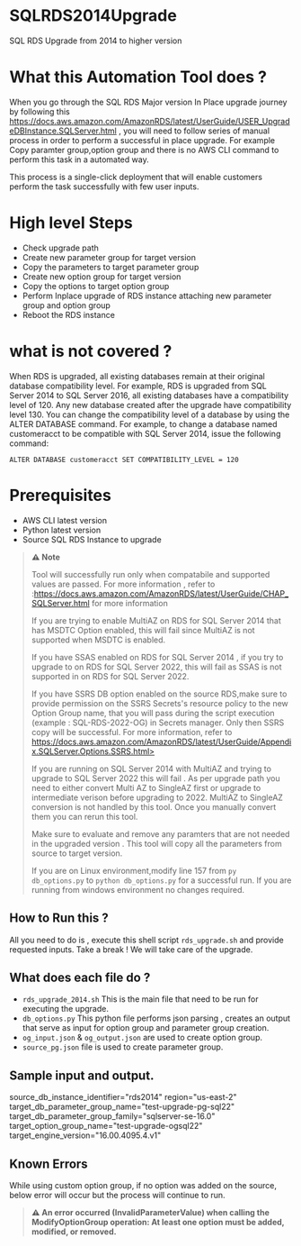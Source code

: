 # SQLRDS2014Upgrade
SQL RDS Upgrade from 2014 to higher version

# What this Automation Tool does  ?

When you go through the SQL RDS Major version In Place upgrade journey by following this https://docs.aws.amazon.com/AmazonRDS/latest/UserGuide/USER_UpgradeDBInstance.SQLServer.html , you will need to follow series of manual process in order to perform a successful in place upgrade. For example Copy paramter group,option group and there is no AWS CLI command to perform this task in a automated way.

This process is a single-click deployment that will enable customers perform the task successfully with few user inputs.


# High level Steps

- Check upgrade path
- Create new parameter group for target version
- Copy the parameters to target parameter group 
- Create new option group for target version
- Copy the options  to target option group
- Perform Inplace upgrade of RDS instance attaching new parameter group and option group
- Reboot the RDS instance

# what is not covered ?

When RDS is upgraded, all existing databases remain at their original database compatibility level. For example, RDS is upgraded from SQL Server 2014 to SQL Server 2016, all existing databases have a compatibility level of 120. Any new database created after the upgrade have compatibility level 130.
You can change the compatibility level of a database by using the ALTER DATABASE command. For example, to change a database named customeracct to be compatible with SQL Server 2014, issue the following command:

`ALTER DATABASE customeracct SET COMPATIBILITY_LEVEL = 120`
            


# Prerequisites
- AWS CLI latest version
- Python latest version
- Source SQL RDS Instance to upgrade


> **⚠️ Note**
>
>Tool will successfully run  only when compatabile and supported values are passed. For more information , refer to  :https://docs.aws.amazon.com/AmazonRDS/latest/UserGuide/CHAP_SQLServer.html for more information 
>
>If you are trying to enable MultiAZ on RDS for SQL Server 2014 that has MSDTC Option enabled, this will fail since MultiAZ is not supported when MSDTC is enabled.
>
>If you have SSAS enabled on RDS for SQL Server 2014 , if you try to upgrade to on RDS for SQL Server 2022, this will fail as SSAS is not supported in on RDS for SQL Server 2022.
>
>If you have SSRS DB option enabled on the source RDS,make sure to provide permission on the SSRS Secrets's resource policy to the new Option Group name, that you will pass during the script execution (example : SQL-RDS-2022-OG) in Secrets manager. Only then SSRS copy will be successful. For more information, refer to https://docs.aws.amazon.com/AmazonRDS/latest/UserGuide/Appendix.SQLServer.Options.SSRS.html>
>
>If you are running on SQL Server 2014 with MultiAZ  and trying to upgrade to SQL Server 2022 this will fail . As per upgrade path you need to either convert Multi AZ to SingleAZ first or upgrade to intermediate verison before upgrading to 2022. MultiAZ to SingleAZ conversion is not handled by this tool. Once you manually convert them you can rerun this tool.
>
>Make sure to evaluate and remove any paramters that are not needed in the upgraded version . This tool will copy all the parameters from source to target version.
>
>If you are on Linux environment,modify line 157 from `py db_options.py`  to `python db_options.py` for a successful run. If you are running from windows environment no changes required. 

## How to Run this ?

All you need to do is , execute this shell script `rds_upgrade.sh` and provide requested inputs. Take a break ! We will take care of the upgrade.

## What does each file do ?

- `rds_upgrade_2014.sh` This is the main file that need to be run for executing the upgrade. 
- `db_options.py` This python file performs json parsing , creates an output that serve as input for option group and parameter group creation. 
- `og_input.json` & `og_output.json` are used to create option group.
- `source_pg.json` file is used to create parameter group.



## Sample input and output. 

source_db_instance_identifier="rds2014"
region="us-east-2"
target_db_parameter_group_name="test-upgrade-pg-sql22"
target_db_parameter_group_family="sqlserver-se-16.0"
target_option_group_name="test-upgrade-ogsql22"
target_engine_version="16.00.4095.4.v1"

## Known Errors

While using custom option group, if no option was added on the source, below error will occur but the process will continue to run. 

>**⚠️ An error occurred (InvalidParameterValue) when calling the ModifyOptionGroup operation: At least one option must be added, modified, or removed.**

